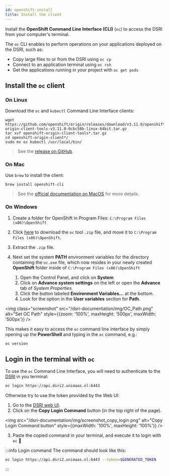 ```yaml
---
id: openshift-install
title: Install the client
---
```



Install the **OpenShift Command Line Interface (CLI)** (`oc`) to access the DSRI from your computer's terminal. 

The `oc` CLI enables to perform operations on your applications deployed on the DSRI, such as:

* Copy large files to or from the DSRI using `oc cp`
* Connect to an application terminal using `oc rsh`
* Get the applications running in your project with `oc get pods`

## Install the `oc` client

### On Linux

Download the `oc` and `kubectl` Command Line Interface clients:

```shell
wget https://github.com/openshift/origin/releases/download/v3.11.0/openshift-origin-client-tools-v3.11.0-0cbc58b-linux-64bit.tar.gz
tar xvf openshift-origin-client-tools*.tar.gz
cd openshift-origin-client*/
sudo mv oc kubectl /usr/local/bin/
```

> See the [release on GitHub](https://github.com/openshift/origin/releases/tag/v3.11.0).

### On Mac

Use `brew` to install the client:

```shell
brew install openshift-cli
```

> See the [official documentation on MacOS](https://docs.okd.io/latest/cli_reference/get_started_cli.html#cli-mac) for more details.

### On Windows

1. Create a folder for OpenShift in Program Files: `C:\Program Files (x86)\OpenShift`
2. Click [here](https://github.com/openshift/origin/releases/download/v3.11.0/openshift-origin-client-tools-v3.11.0-0cbc58b-windows.zip) to download the `oc` tool `.zip` file, and move it to `C:\Program Files (x86)\OpenShift`.

2. Extract the `.zip` file.

3. Next set the system **PATH** environment variables for the directory containing the `oc.exe` file, which now resides in your newly created **OpenShift** folder inside of `C:\Program Files (x86)\OpenShift`
   1. Open the Control Panel, and click on **System**
   2. Click on **Advance system settings** on the left or open the **Advance** tab of *System Properties.* 
   3. Click the button labeled **Environment Variables...** at the bottom. 
   4. Look for the option in the **User variables** section for **Path**.

<img class="screenshot" src="/dsri-documentation/img/OC_Path.png" alt="Set OC Path" style={{zoom: '100%', maxHeight: '500px', maxWidth: '500px'}} />

This makes it easy to access the `oc` command line interface by simply opening up the **PowerShell** and typing in the `oc` command, e.g.:

```powershell
oc version
```

## Login in the terminal with `oc`

To use the `oc` Command Line Interface, you will need to authenticate to the [DSRI](https://console-openshift-console.apps.dsri2.unimaas.nl/console) in you terminal:

```bash
oc login https://api.dsri2.unimaas.nl:6443
```

Otherwise try to use the token provided by the Web UI:

1. Go to the [DSRI web UI](https://console-openshift-console.apps.dsri2.unimaas.nl/console).
2. Click on the **Copy Login Command** button (in the top right of the page).

<img src="/dsri-documentation/img/screenshot_copy_login.png" alt="Copy Login Command button" style={{maxWidth: '100%', maxHeight: '100%'}} />

3. Paste the copied command in your terminal, and execute it to login with `oc` 🔑


:::info Login command
The command should look like this:

```bash
oc login https://api.dsri2.unimaas.nl:6443 --token=$GENERATED_TOKEN
```
:::
